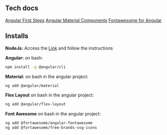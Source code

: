 ## Tech docs

[Angular First Steps](https://angular.io/tutorial/first-app)
[Angular Material Components](https://material.angular.io/components/categories)
[Fontawesome for Angular](https://fontawesome.com/docs/web/use-with/angular)

## Installs

**NodeJs:**
Access the [Link](https://nodejs.org/en) and follow the instructions

**Angular:**
on bash:
``` bash
npm install -g @angular/cli
```

**Material:**
on bash in the angular project:
``` bash
ng add @angular/material
```

**Flex Layout**
on bash in the angular project:
``` bash
ng add @angular/flex-layout
```

**Font Awesome**
on bash in the angular project:
``` bash
ng add @fortawesome/angular-fontawesome
ng add @fortawesome/free-brands-svg-icons
```